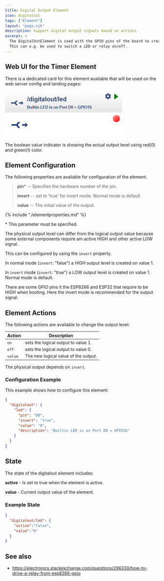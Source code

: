 ```yaml
---
title: Digital Output Element
icon: digitalout
tags: ["Element"]
layout: "page.njk"
description: Support digital output signals based on actions.
excerpt: >
  The DigitalOutElement is used with the GPIO pins of the board to create a digital output level based on actions sent to the element.
  This can e.g. be used to switch a LED or relay on/off. 
---
```


## Web UI for the Timer Element

There is a dedicated card for this element available that will be used on the web server config and landing pages:

![DigitalOut Web UI](/elements/digitaloutui.png)

The boolean value indicator is showing the actual output level using red(0) and green(1) color.


## Element Configuration

<object data="/element.svg?digitalout" type="image/svg+xml"></object>

The following properties are available for configuration of the element.

> **pin**\*  -- Specifies the hardware number of the pin.
>
> **invert** -- set to 'true' for invert mode. Normal mode is default.
>
> **value**  -- The initial value of the output.

{% include "./elementproperties.md" %}

\* This parameter must be specified.

The physical output level can differ from the logical output value because some external components require am active HIGH and other active LOW signal.

This can be configured by using the `invert` property.

In normal mode (`invert`: "false") a HIGH output level is created on value 1.

In `invert` mode (`invert`: "true") a LOW output level is created on value 1. Normal mode is default.

There are some GPIO pins it the ESP8266 and ESP32 that require to be HIGH when booting. Here the invert mode is recommended for the output signal.


## Element Actions

The following actions are available to change the output level:

| Action  | Description                          |
| ------- | ------------------------------------ |
| `on`    | sets the logical output to value 1.  |
| `off`   | sets the logical output to value 0.  |
| `value` | The new logical value of the output. |

The physical output depends on `invert`.


### Configuration Example

This example shows how to configure this element:

``` json
{
  "digitalout": {
    "led": {
      "pin": "D0",
      "invert": "true",
      "value": "0",
      "description": "Builtin LED is on Port D0 = GPIO16"
    }
  }
}
```

## State

The state of the digitalout element includes:

**active** - Is set to true when the element is active.

**value** - Current output value of the element.


### Example State

``` json
{
  "digitalout/led": {
    "active":"false",
    "value":"0"
  }
}
```


## See also

* <https://electronics.stackexchange.com/questions/296330/how-to-drive-a-relay-from-esp8266-gpio>

